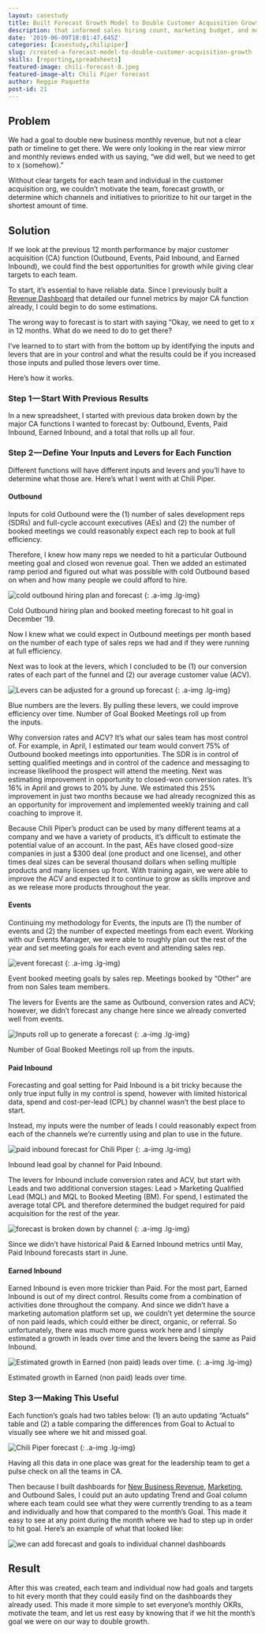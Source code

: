 ```yaml
---
layout: casestudy
title: Built Forecast Growth Model to Double Customer Acquisition Growth
description: that informed sales hiring count, marketing budget, and monthly goals for the customer acquisition team.
date: '2019-06-09T18:01:47.645Z'
categories: [casestudy,chilipiper]
slug: /created-a-forecast-model-to-double-customer-acquisition-growth
skills: [reporting,spreadsheets]
featured-image: chili-forecast-8.jpeg
featured-image-alt: Chili Piper forecast
author: Reggie Paquette
post-id: 21
---
```


## Problem

We had a goal to double new business monthly revenue, but not a clear path or timeline to get there. We were only looking in the rear view mirror and monthly reviews ended with us saying, “we did well, but we need to get to x (somehow).”

Without clear targets for each team and individual in the customer acquisition org, we couldn’t motivate the team, forecast growth, or determine which channels and initiatives to prioritize to hit our target in the shortest amount of time.

## Solution

If we look at the previous 12 month performance by major customer acquisition (CA) function (Outbound, Events, Paid Inbound, and Earned Inbound), we could find the best opportunities for growth while giving clear targets to each team.

To start, it’s essential to have reliable data. Since I previously built a [Revenue Dashboard](/automating-new-business-revenue-reporting-into-google-sheets) that detailed our funnel metrics by major CA function already, I could begin to do some estimations.

The wrong way to forecast is to start with saying “Okay, we need to get to x in 12 months. What do we need to do to get there?

I‘ve learned to to start with from the bottom up by identifying the inputs and levers that are in your control and what the results could be if you increased those inputs and pulled those levers over time.

Here’s how it works.

### Step 1 — Start With Previous Results

In a new spreadsheet, I started with previous data broken down by the major CA functions I wanted to forecast by: Outbound, Events, Paid Inbound, Earned Inbound, and a total that rolls up all four.

### Step 2 — Define Your Inputs and Levers for Each Function

Different functions will have different inputs and levers and you’ll have to determine what those are. Here’s what I went with at Chili Piper.

#### Outbound

Inputs for cold Outbound were the (1) number of sales development reps (SDRs) and full-cycle account executives (AEs) and (2) the number of booked meetings we could reasonably expect each rep to book at full efficiency.

Therefore, I knew how many reps we needed to hit a particular Outbound meeting goal and closed won revenue goal. Then we added an estimated ramp period and figured out what was possible with cold Outbound based on when and how many people we could afford to hire.

![cold outbound hiring plan and forecast](/assets/images/chili-forecast-1.png)
{: .a-img .lg-img}

Cold Outbound hiring plan and booked meeting forecast to hit goal in December ‘19.

Now I knew what we could expect in Outbound meetings per month based on the number of each type of sales reps we had and if they were running at full efficiency.

Next was to look at the levers, which I concluded to be (1) our conversion rates of each part of the funnel and (2) our average customer value (ACV).

![Levers can be adjusted for a ground up forecast](/assets/images/chili-forecast-2.png)
{: .a-img .lg-img}

Blue numbers are the levers. By pulling these levers, we could improve efficiency over time. Number of Goal Booked Meetings roll up from the inputs.

Why conversion rates and ACV? It’s what our sales team has most control of. For example, in April, I estimated our team would convert 75% of Outbound booked meetings into opportunities. The SDR is in control of setting qualified meetings and in control of the cadence and messaging to increase likelihood the prospect will attend the meeting. Next was estimating improvement in opportunity to closed-won conversion rates. It’s 16% in April and grows to 20% by June. We estimated this 25% improvement in just two months because we had already recognized this as an opportunity for improvement and implemented weekly training and call coaching to improve it.

Because Chili Piper’s product can be used by many different teams at a company and we have a variety of products, it’s difficult to estimate the potential value of an account. In the past, AEs have closed good-size companies in just a $300 deal (one product and one license), and other times deal sizes can be several thousand dollars when selling multiple products and many licenses up front. With training again, we were able to improve the ACV and expected it to continue to grow as skills improve and as we release more products throughout the year.

#### Events

Continuing my methodology for Events, the inputs are (1) the number of events and (2) the number of expected meetings from each event. Working with our Events Manager, we were able to roughly plan out the rest of the year and set meeting goals for each event and attending sales rep.

![event forecast](/assets/images/chili-forecast-3.png)
{: .a-img .lg-img}

Event booked meeting goals by sales rep. Meetings booked by “Other” are from non Sales team members.

The levers for Events are the same as Outbound, conversion rates and ACV; however, we didn’t forecast any change here since we already converted well from events.

![Inputs roll up to generate a forecast](/assets/images/chili-forecast-4.png)
{: .a-img .lg-img}

Number of Goal Booked Meetings roll up from the inputs.

#### Paid Inbound

Forecasting and goal setting for Paid Inbound is a bit tricky because the only true input fully in my control is spend, however with limited historical data, spend and cost-per-lead (CPL) by channel wasn’t the best place to start.

Instead, my inputs were the number of leads I could reasonably expect from each of the channels we’re currently using and plan to use in the future.

![paid inbound forecast for Chili Piper](/assets/images/chili-forecast-5.png)
{: .a-img .lg-img}

Inbound lead goal by channel for Paid Inbound.

The levers for Inbound include conversion rates and ACV, but start with Leads and two additional conversion stages: Lead > Marketing Qualified Lead (MQL) and MQL to Booked Meeting (BM). For spend, I estimated the average total CPL and therefore determined the budget required for paid acquisition for the rest of the year.

![forecast is broken down by channel](/assets/images/chili-forecast-6.png)
{: .a-img .lg-img}

Since we didn’t have historical Paid & Earned Inbound metrics until May, Paid Inbound forecasts start in June.

#### Earned Inbound

Earned Inbound is even more trickier than Paid. For the most part, Earned Inbound is out of my direct control. Results come from a combination of activities done throughout the company. And since we didn’t have a marketing automation platform set up, we couldn’t yet determine the source of non paid leads, which could either be direct, organic, or referral. So unfortunately, there was much more guess work here and I simply estimated a growth in leads over time and the levers being the same as Paid Inbound.

![Estimated growth in Earned (non paid) leads over time.](/assets/images/chili-forecast-7.png)
{: .a-img .lg-img}

Estimated growth in Earned (non paid) leads over time.

### Step 3 — Making This Useful

Each function’s goals had two tables below: (1) an auto updating “Actuals” table and (2) a table comparing the differences from Goal to Actual to visually see where we hit and missed goal.

![Chili Piper forecast](/assets/images/chili-forecast-8.jpeg)
{: .a-img .lg-img}

Having all this data in one place was great for the leadership team to get a pulse check on all the teams in CA.

Then because I built dashboards for [New Business Revenue](/automating-new-business-revenue-reporting-into-google-sheets), [Marketing](/building-the-marketing-dashboard), and Outbound Sales, I could put an auto updating Trend and Goal column where each team could see what they were currently trending to as a team and individually and how that compared to the month’s Goal. This made it easy to see at any point during the month where we had to step up in order to hit goal. Here’s an example of what that looked like:

![we can add forecast and goals to individual channel dashboards](/assets/images/chili-forecast-9.jpeg)

## Result

After this was created, each team and individual now had goals and targets to hit every month that they could easily find on the dashboards they already used. This made it more simple to set everyone’s monthly OKRs, motivate the team, and let us rest easy by knowing that if we hit the month’s goal we were on our way to double growth.